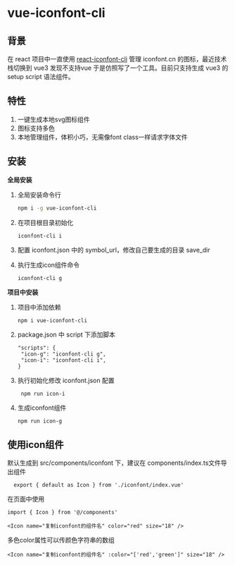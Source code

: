 # vue-iconfont-cli

## 背景

在 react 项目中一直使用 [react-iconfont-cli](https://github.com/iconfont-cli/react-iconfont-cli) 管理 iconfont.cn 的图标，最近技术栈切换到 vue3 发现不支持vue 于是仿照写了一个工具。目前只支持生成 vue3 的 setup script 语法组件。

## 特性

1. 一键生成本地svg图标组件
2. 图标支持多色
3. 本地管理组件，体积小巧，无需像font class一样请求字体文件

## 安装

**全局安装**

1. 全局安装命令行

   ~~~bash
   npm i -g vue-iconfont-cli
   ~~~

2. 在项目根目录初始化

   ~~~bash
   iconfont-cli i
   ~~~

3. 配置 iconfont.json 中的 symbol_url，修改自己要生成的目录 save_dir
4. 执行生成icon组件命令

   ~~~
   iconfont-cli g
   ~~~

**项目中安装**

1. 项目中添加依赖

   ~~~
   npm i vue-iconfont-cli
   ~~~

2. package.json 中 script 下添加脚本

   ~~~
   "scripts": {
    "icon-g": "iconfont-cli g",
    "icon-i": "iconfont-cli i",
   }
   ~~~

3. 执行初始化修改 iconfont.json 配置

   ~~~
    npm run icon-i
   ~~~

4. 生成iconfont组件

   ~~~
   npm run icon-g
   ~~~

## 使用icon组件

默认生成到 src/components/iconfont 下，建议在 components/index.ts文件导出组件

~~~
  export { default as Icon } from './iconfont/index.vue'
~~~

在页面中使用

~~~
import { Icon } from '@/components'

<Icon name="复制iconfont的组件名" color="red" size="18" />

~~~

多色color属性可以传颜色字符串的数组

~~~
<Icon name="复制iconfont的组件名" :color="['red','green']" size="18" />
~~~
